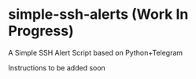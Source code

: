 # simple-ssh-alerts (Work In Progress)
A Simple SSH Alert Script based on Python+Telegram

Instructions to be added soon
